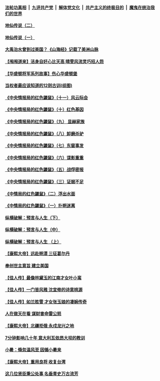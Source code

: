 ####  [法轮功真相](../../../../basic/blob/master/README.md?t=07100502) &nbsp;|&nbsp; [九评共产党](../../../../9ping.md/blob/master/README.md?t=07100502) &nbsp;|&nbsp; [解体党文化](../../../../jtdwh.md/blob/master/README.md?t=07100502)  &nbsp;|&nbsp; [共产主义的终极目的](../../../../gczydzjmd.md/blob/master/README.md?t=07100502) &nbsp;|&nbsp; [魔鬼在统治我们的世界](../../../../mgztzwmdsj.md/blob/master/README.md?t=07100502) 

#### [地仙传说（二）](../pages/prog647/a102889609.md?t=07100502) 

#### [地仙传说（一）](../pages/prog647/a102889604.md?t=07100502) 

#### [大禹治水曾到过美国？《山海经》记载了美洲山脉](../pages/prog647/a102889576.md?t=07100502) 

#### [【闱闱道来】洁身自好心比天高 晴雯风流灵巧招人怨](../pages/prog647/a102889527.md?t=07100502) 

#### [【华盛顿将军系列故事】伤心华盛顿堡](../pages/prog647/a102889451.md?t=07100502) 

#### [当权者最应该知道的12则古训(组图)](../pages/prog647/a102889341.md?t=07100502) 

#### [《中央情报局的红色鼹鼠》（十一）风云际会](../pages/prog647/a102889106.md?t=07100502) 

#### [《中央情报局的红色鼹鼠》（十）红色基因](../pages/prog647/a102889103.md?t=07100502) 

#### [《中央情报局的红色鼹鼠》（九） 显赫家族](../pages/prog647/a102889100.md?t=07100502) 

#### [《中央情报局的红色鼹鼠》（八）卸磨杀驴](../pages/prog647/a102889087.md?t=07100502) 

#### [《中央情报局的红色鼹鼠》（七）东窗事发](../pages/prog647/a102889080.md?t=07100502) 

#### [《中央情报局的红色鼹鼠》（六）谍影重重](../pages/prog647/a102889075.md?t=07100502) 

#### [《中央情报局的红色鼹鼠》（五）战俘密报](../pages/prog647/a102889052.md?t=07100502) 

#### [《中央情报局的红色鼹鼠》（三）证据不足](../pages/prog647/a102889048.md?t=07100502) 

#### [《中情局的红色鼹鼠》（二）浮出水面](../pages/prog647/a102889040.md?t=07100502) 

#### [《中情局的红色鼹鼠》（一）扑朔迷离](../pages/prog647/a102889035.md?t=07100502) 

#### [纵横破解：预言与人生（下）](../pages/prog647/a102888708.md?t=07100502) 

#### [纵横破解：预言与人生（中）](../pages/prog647/a102888691.md?t=07100502) 

#### [纵横破解：预言与人生 （上）](../pages/prog647/a102888679.md?t=07100502) 

#### [【康熙大帝】远赴朔漠 三征葛尔丹](../pages/prog647/a102888583.md?t=07100502) 

#### [奉创世主意旨 建立美国](../pages/prog647/a102887664.md?t=07100502) 

#### [【佳人传】最像林黛玉的江南才女叶小鸾](../pages/prog647/a102887750.md?t=07100502) 

#### [【佳人传】一门皆风雅 沈宜修的诗意桃源](../pages/prog647/a102887738.md?t=07100502) 

#### [【佳人传】如兰胜雪 才女张玉娘的凄婉传奇](../pages/prog647/a102887006.md?t=07100502) 

#### [人在做天在看 谋财害命雷公怒](../pages/prog647/a102886986.md?t=07100502) 

#### [【康熙大帝】北疆拒俄 永戍龙兴之地](../pages/prog647/a102886881.md?t=07100502) 

#### [7分钟影响几十年 意大利瓦依昂大坝的教训](../pages/prog647/a102886630.md?t=07100502) 

#### [小暑：倏忽温风至 因循小暑来](../pages/prog647/a102886557.md?t=07100502) 

#### [【康熙大帝】重用良将 收复台湾](../pages/prog647/a102886408.md?t=07100502) 

#### [这几位贤臣秉公处事 名垂青史万古流芳](../pages/prog647/a102885845.md?t=07100502) 

